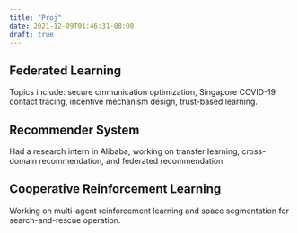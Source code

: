 ```yaml
---
title: "Proj"
date: 2021-12-09T01:46:31-08:00
draft: true
---
```

## Federated Learning
Topics include: secure cmmunication optimization, Singapore COVID-19 contact tracing, incentive mechanism design, trust-based learning.

## Recommender System
Had a research intern in Alibaba, working on transfer learning, cross-domain recommendation, and federated recommendation.

## Cooperative Reinforcement Learning
Working on multi-agent reinforcement learning and space segmentation for search-and-rescue operation.
